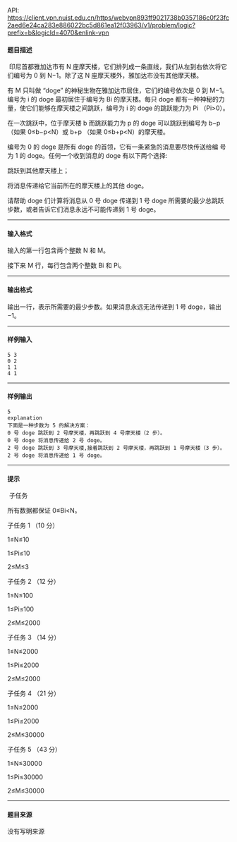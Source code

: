 API: https://client.vpn.nuist.edu.cn/https/webvpn893ff9021738b0357186c0f23fc2aed6e24ca283e886022bc5d861ea12f03963/v1/problem/logic?prefix=b&logicId=4070&enlink-vpn

#### 题目描述

 印尼首都雅加达市有 N 座摩天楼，它们排列成一条直线，我们从左到右依次将它们编号为 0 到 N−1。除了这 N 座摩天楼外，雅加达市没有其他摩天楼。

有 M 只叫做 “doge” 的神秘生物在雅加达市居住，它们的编号依次是 0 到 M−1。编号为 i 的 doge 最初居住于编号为 Bi 的摩天楼。每只 doge 都有一种神秘的力量，使它们能够在摩天楼之间跳跃，编号为 i 的 doge 的跳跃能力为 Pi （Pi>0）。

在一次跳跃中，位于摩天楼 b 而跳跃能力为 p 的 doge 可以跳跃到编号为 b−p （如果 0≤b−p<N）或 b+p （如果 0≤b+p<N）的摩天楼。

编号为 0 的 doge 是所有 doge 的首领，它有一条紧急的消息要尽快传送给编 号为 1 的 doge。任何一个收到消息的 doge 有以下两个选择:

跳跃到其他摩天楼上；

将消息传递给它当前所在的摩天楼上的其他 doge。

请帮助 doge 们计算将消息从 0 号 doge 传递到 1 号 doge 所需要的最少总跳跃步数，或者告诉它们消息永远不可能传递到 1 号 doge。

---

#### 输入格式

输入的第一行包含两个整数 N 和 M。

接下来 M 行，每行包含两个整数 Bi 和 Pi。

---

#### 输出格式

输出一行，表示所需要的最少步数。如果消息永远无法传递到 1 号 doge，输出 −1。

---

#### 样例输入
```
5 3
0 2
1 1
4 1
```

---

#### 样例输出
```
5
explanation
下面是一种步数为 5 的解决方案：
0 号 doge 跳跃到 2 号摩天楼，再跳跃到 4 号摩天楼（2 步）。
0 号 doge 将消息传递给 2 号 doge。
2 号 doge 跳跃到 3 号摩天楼,接着跳跃到 2 号摩天楼，再跳跃到 1 号摩天楼（3 步）。
2 号 doge 将消息传递给 1 号 doge。
```

---

#### 提示

 子任务

所有数据都保证 0≤Bi<N。

子任务 1 （10 分）

1≤N≤10

1≤Pi≤10

2≤M≤3

子任务 2 （12 分）

1≤N≤100

1≤Pi≤100

2≤M≤2000

子任务 3 （14 分）

1≤N≤2000

1≤Pi≤2000

2≤M≤2000

子任务 4 （21 分）

1≤N≤2000

1≤Pi≤2000

2≤M≤30000

子任务 5 （43 分）

1≤N≤30000

1≤Pi≤30000

2≤M≤30000

---

#### 题目来源

没有写明来源